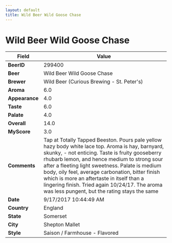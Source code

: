 ```yaml
---
layout: default
title: Wild Beer Wild Goose Chase
---
```


# Wild Beer Wild Goose Chase

| Field         | Value     |
|---------------|-----------|
| **BeerID** | 299400 |
| **Beer** | Wild Beer Wild Goose Chase |
| **Brewer** | Wild Beer (Curious Brewing - St. Peter&#39;s) |
| **Aroma** | 6.0 |
| **Appearance** | 4.0 |
| **Taste** | 6.0 |
| **Palate** | 4.0 |
| **Overall** | 14.0 |
| **MyScore** | 3.0 |
| **Comments** | Tap at Totally Tapped Beeston. Pours pale yellow hazy body white lace top. Aroma is hay, barnyard, skunky, - not enticing. Taste is fruity gooseberry rhubarb lemon, and hence medium to strong sour after a fleeting light sweetness. Palate is medium body, oily feel, average carbonation, bitter finish which is more an aftertaste in itself than a lingering finish. Tried again 10/24/17. The aroma was less pungent, but the rating stays the same |
| **Date** | 9/17/2017 10:44:49 AM |
| **Country** | England |
| **State** | Somerset |
| **City** | Shepton Mallet |
| **Style** | Saison / Farmhouse - Flavored |
